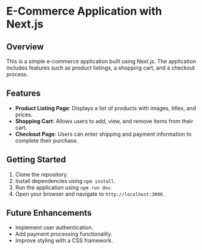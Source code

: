 # E-Commerce Application with Next.js

## Overview
This is a simple e-commerce application built using Next.js. The application includes features such as product listings, a shopping cart, and a checkout process.

## Features
- **Product Listing Page**: Displays a list of products with images, titles, and prices.
- **Shopping Cart**: Allows users to add, view, and remove items from their cart.
- **Checkout Page**: Users can enter shipping and payment information to complete their purchase.

## Getting Started
1. Clone the repository.
2. Install dependencies using `npm install`.
3. Run the application using `npm run dev`.
4. Open your browser and navigate to `http://localhost:3000`.

## Future Enhancements
- Implement user authentication.
- Add payment processing functionality.
- Improve styling with a CSS framework.
